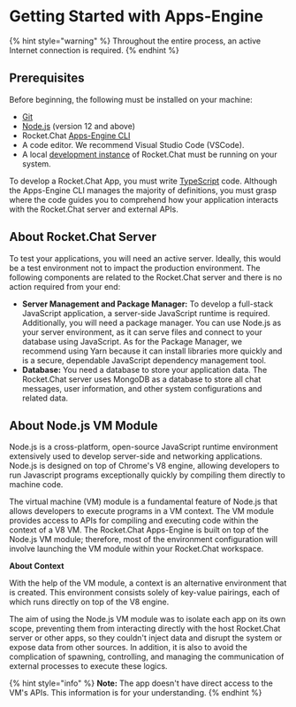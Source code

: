 # Getting Started with Apps-Engine

{% hint style="warning" %}
Throughout the entire process, an active Internet connection is required.&#x20;
{% endhint %}

## Prerequisites

Before beginning, the following must be installed on your machine:

* [Git](https://git-scm.com/book/en/v2/Getting-Started-Installing-Git)
* [Node.js](https://nodejs.org/en) (version 12 and above)&#x20;
* Rocket.Chat [Apps-Engine CLI](rocket.chat-app-engine-cli.md)
* A code editor. We recommend Visual Studio Code (VSCode).
* A local [development instance](https://docs.rocket.chat/deploy/prepare-for-your-deployment/rapid-deployment-methods/docker-and-docker-compose) of Rocket.Chat must be running on your system.

To develop a Rocket.Chat App, you must write [TypeScript](https://www.typescriptlang.org/) code. Although the Apps-Engine CLI manages the majority of definitions, you must grasp where the code guides you to comprehend how your application interacts with the Rocket.Chat server and external APIs.

## **About Rocket.Chat Server**

To test your applications, you will need an active server. Ideally, this would be a test environment not to impact the production environment. The following components are related to the Rocket.Chat server and there is no action required from your end:&#x20;

* **Server Management and Package Manager:** To develop a full-stack JavaScript application, a server-side JavaScript runtime is required. Additionally, you will need a package manager. You can use Node.js as your server environment, as it can serve files and connect to your database using JavaScript. As for the Package Manager, we recommend using Yarn because it can install libraries more quickly and is a secure, dependable JavaScript dependency management tool.
* **Database:** You need a database to store your application data. The Rocket.Chat server uses MongoDB as a database to store all chat messages, user information, and other system configurations and related data.

## About Node.js VM Module

Node.js is a cross-platform, open-source JavaScript runtime environment extensively used to develop server-side and networking applications. Node.js is designed on top of Chrome's V8 engine, allowing developers to run Javascript programs exceptionally quickly by compiling them directly to machine code.&#x20;

The virtual machine (VM) module is a fundamental feature of Node.js that allows developers to execute programs in a VM context. The VM module provides access to APIs for compiling and executing code within the context of a V8 VM. The Rocket.Chat Apps-Engine is built on top of the Node.js VM module; therefore, most of the environment configuration will involve launching the VM module within your Rocket.Chat workspace.

**About Context**&#x20;

With the help of the VM module, a context is an alternative environment that is created. This environment consists solely of key-value pairings, each of which runs directly on top of the V8 engine.

The aim of using the Node.js VM module was to isolate each app on its own scope, preventing them from interacting directly with the host Rocket.Chat server or other apps, so they couldn't inject data and disrupt the system or expose data from other sources. In addition, it is also to avoid the complication of spawning, controlling, and managing the communication of external processes to execute these logics.

{% hint style="info" %}
**Note:** The app doesn't have direct access to the VM's APIs. This information is for your understanding.
{% endhint %}
